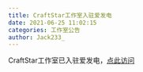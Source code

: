 ```yaml
---
title: CraftStar工作室入驻爱发电
date: 2021-06-25 11:02:15
categories: 工作室公告
author: Jack233_
---
```


CraftStar工作室已入驻爱发电，[点此访问](https://afdian.net/@CraftStar_Studio)
